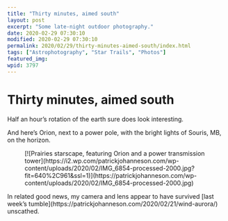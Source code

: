```yaml
---
title: "Thirty minutes, aimed south"
layout: post
excerpt: "Some late-night outdoor photography."
date: 2020-02-29 07:30:10
modified: 2020-02-29 07:30:10
permalink: 2020/02/29/thirty-minutes-aimed-south/index.html
tags: ["Astrophotography", "Star Trails", "Photos"]
featured_img: 
wpid: 3797
---
```


# Thirty minutes, aimed south

Half an hour’s rotation of the earth sure does look interesting.

And here’s Orion, next to a power pole, with the bright lights of Souris, MB, on the horizon.

<figure class="wp-block-image size-large">[![Prairies starscape, featuring Orion and a power transmission tower](https://i2.wp.com/patrickjohanneson.com/wp-content/uploads/2020/02/IMG_6854-processed-2000.jpg?fit=640%2C961&ssl=1)](https://patrickjohanneson.com/wp-content/uploads/2020/02/IMG_6854-processed-2000.jpg)</figure>In related good news, my camera and lens appear to have survived [last week’s tumble](https://patrickjohanneson.com/2020/02/21/wind-aurora/) unscathed.